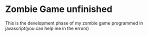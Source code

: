 # Zombie Game unfinished
 This is the development phase of my zombie game programmed in javascript(you can help me in the errors)
